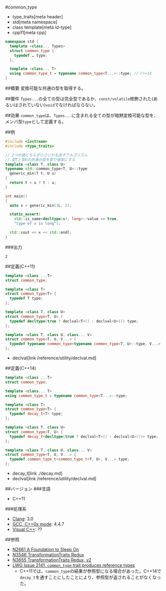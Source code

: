 #common_type
* type_traits[meta header]
* std[meta namespace]
* class template[meta id-type]
* cpp11[meta cpp]

```cpp
namespace std {
  template <class... Types>
  struct common_type {
    typedef … type;
  };

  template <class... T>
  using common_type_t = typename common_type<T...>::type; // C++14
}
```

##概要
変換可能な共通の型を取得する。


##要件
`Types...`の全ての型は完全型であるか、`const/volatile`修飾された(あるいはされていない)`void`でなければならない。


##効果
`common_type`は、`Types...`に含まれる全ての型が暗黙変換可能な型を、メンバ型`type`として定義する。  


##例
```cpp
#include <iostream>
#include <type_traits>

// 2つの値どちらが小さいかを返すアルゴリズム
// 型Tと型Uの共通の型を戻り値型にする
template <class T, class U>
typename std::common_type<T, U>::type
  generic_min(T t, U u)
{
  return t < u ? t : u;
}

int main()
{
  auto x = generic_min(3L, 2);

  static_assert(
    std::is_same<decltype(x), long>::value == true,
    "type of x is long");

  std::cout << x << std::endl;
}
```

###出力
```
2
```

##定義(C++11)
```cpp
template <class ...T>
struct common_type;

template <class T>
struct common_type<T> {
  typedef T type;
};

template <class T, class U>
struct common_type<T, U> {
  typedef decltype(true ? declval<T>() : declval<U>()) type;
};

template <class T, class U, class... V>
struct common_type<T, U, V...> {
  typedef typename common_type<typename common_type<T, U>::type, V...>::type type;
};
```
* declval[link /reference/utility/declval.md]


##定義(C++14)
```cpp
template <class ...T>
struct common_type;

template <class... T>
using common_type_t = typename common_type<T...>::type;

template <class T>
struct common_type<T> {
  typedef decay_t<T> type;
};

template <class T, class U>
struct common_type<T, U> {
  typedef decay_t<decltype(true ? declval<T>() : declval<U>())> type;
};

template <class T, class U, class... V>
struct common_type<T, U, V...> {
  typedef common_type_t<common_type_t<T, U>, V...> type;
};
```
* decay_t[link ./decay.md]
* declval[link /reference/utility/declval.md]

##バージョン
###言語
- C++11

###処理系
- [Clang](/implementation.md#clang): 3.0
- [GCC, C++0x mode](/implementation.md#gcc): 4.4.7
- [Visual C++](/implementation.md#visual_cpp): ??


##参照
- [N2661 A Foundation to Sleep On](http://www.open-std.org/jtc1/sc22/wg21/docs/papers/2008/n2661.htm)
- [N3546 TransformationTraits Redux](http://www.open-std.org/jtc1/sc22/wg21/docs/papers/2013/n3546.pdf)
- [N3655 TransformationTraits Redux, v2](http://www.open-std.org/jtc1/sc22/wg21/docs/papers/2013/n3655.pdf)
- [LWG Issue 2141. `common_type` trait produces reference types](http://www.open-std.org/jtc1/sc22/wg21/docs/lwg-defects.html#2141)
    - C++11では、`common_type`の結果が参照型になる場合があった。C++14で`decay_t`を通すことにしたことにより、参照型が返されることがなくなった。

